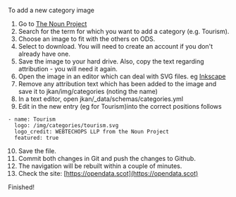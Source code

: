 To add a new category image

1. Go to [The Noun Project](https://thenounproject.com)
2. Search for the term for which you want to add a category (e.g. Tourism).
3. Choose an image to fit with the others on ODS.
4. Select to download. You will need to create an account if you don't already have one. 
5. Save the image to your hard drive. Also, copy the text regarding attribution - you will need it again.
6. Open the image in an editor which can deal with SVG files. eg [Inkscape](https://inkscape.org/)
7. Remove any attribution text which has been added to the image and save it to jkan/img/categories (noting the name)
8. In a text editor, open jkan/_data/schemas/categories.yml
9. Edit in the new entry (eg for Tourism)into the correct positions follows

```
- name: Tourism
  logo: /img/categories/tourism.svg
  logo_credit: WEBTECHOPS LLP from the Noun Project
  featured: true
```
10. Save the file.
11. Commit both changes in Git and push the changes to Github. 
12. The navigation will be rebuilt within a couple of minutes. 
13. Check the site: [https://opendata.scot](https://opendata.scot)

Finished! 
